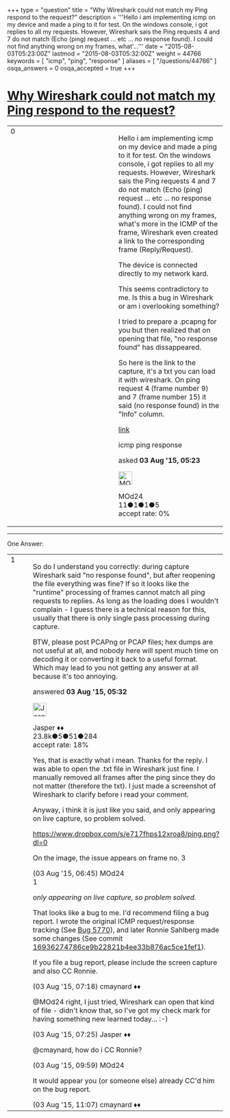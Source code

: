 +++
type = "question"
title = "Why Wireshark could not match my Ping respond to the request?"
description = '''Hello i am implementing icmp on my device and made a ping to it for test. On the windows console, i got replies to all my requests. However, Wireshark sais the Ping requests 4 and 7 do not match (Echo (ping) request ... etc ... no response found).  I could not find anything wrong on my frames, what&#x27;...'''
date = "2015-08-03T05:23:00Z"
lastmod = "2015-08-03T05:32:00Z"
weight = 44766
keywords = [ "icmp", "ping", "response" ]
aliases = [ "/questions/44766" ]
osqa_answers = 0
osqa_accepted = true
+++

<div class="headNormal">

# [Why Wireshark could not match my Ping respond to the request?](/questions/44766/why-wireshark-could-not-match-my-ping-respond-to-the-request)

</div>

<div id="main-body">

<div id="askform">

<table id="question-table" style="width:100%;"><colgroup><col style="width: 50%" /><col style="width: 50%" /></colgroup><tbody><tr class="odd"><td style="width: 30px; vertical-align: top"><div class="vote-buttons"><div id="post-44766-score" class="post-score" title="current number of votes">0</div><div id="favorite-count" class="favorite-count"></div></div></td><td><div id="item-right"><div class="question-body"><p>Hello i am implementing icmp on my device and made a ping to it for test. On the windows console, i got replies to all my requests. However, Wireshark sais the Ping requests 4 and 7 do not match (Echo (ping) request ... etc ... no response found). I could not find anything wrong on my frames, what's more in the ICMP of the frame, Wireshark even created a link to the corresponding frame (Reply/Request).</p><p>The device is connected directly to my network kard.</p><p>This seems contradictory to me. Is this a bug in Wireshark or am i overlooking something?</p><p>I tried to prepare a .pcapng for you but then realized that on opening that file, "no response found" has dissappeared.</p><p>So here is the link to the capture, it's a txt you can load it with wireshark. On ping request 4 (frame number 9) and 7 (frame number 15) it said (no response found) in the "Info" column.</p><p><a href="https://mega.co.nz/#!w55CgTAJ!G1h8sHwn3x4gZ8ChU59BVhviKN272ydWSdjJVsbPS2U">link</a></p></div><div id="question-tags" class="tags-container tags">icmp ping response</div><div id="question-controls" class="post-controls"></div><div class="post-update-info-container"><div class="post-update-info post-update-info-user"><p>asked <strong>03 Aug '15, 05:23</strong></p><img src="https://secure.gravatar.com/avatar/1f0c47999f5cc5b43fbdfda32d6431e1?s=32&amp;d=identicon&amp;r=g" class="gravatar" width="32" height="32" alt="MOd24&#39;s gravatar image" /><p>MOd24<br />
<span class="score" title="11 reputation points">11</span><span title="1 badges"><span class="badge1">●</span><span class="badgecount">1</span></span><span title="1 badges"><span class="silver">●</span><span class="badgecount">1</span></span><span title="5 badges"><span class="bronze">●</span><span class="badgecount">5</span></span><br />
<span class="accept_rate" title="Rate of the user&#39;s accepted answers">accept rate:</span> <span title="MOd24 has no accepted answers">0%</span></p></div></div><div id="comments-container-44766" class="comments-container"></div><div id="comment-tools-44766" class="comment-tools"></div><div class="clear"></div><div id="comment-44766-form-container" class="comment-form-container"></div><div class="clear"></div></div></td></tr></tbody></table>

------------------------------------------------------------------------

<div class="tabBar">

<span id="sort-top"></span>

<div class="headQuestions">

One Answer:

</div>

</div>

<span id="44767"></span>

<div id="answer-container-44767" class="answer accepted-answer">

<table style="width:100%;"><colgroup><col style="width: 50%" /><col style="width: 50%" /></colgroup><tbody><tr class="odd"><td style="width: 30px; vertical-align: top"><div class="vote-buttons"><div id="post-44767-score" class="post-score" title="current number of votes">1</div></div></td><td><div class="item-right"><div class="answer-body"><p>So do I understand you correctly: during capture Wireshark said "no response found", but after reopening the file everything was fine? If so it looks like the "runtime" processing of frames cannot match all ping requests to replies. As long as the loading does I wouldn't complain - I guess there is a technical reason for this, usually that there is only single pass processing during capture.</p><p>BTW, please post PCAPng or PCAP files; hex dumps are not useful at all, and nobody here will spent much time on decoding it or converting it back to a useful format. Which may lead to you not getting any answer at all because it's too annoying.</p></div><div class="answer-controls post-controls"></div><div class="post-update-info-container"><div class="post-update-info post-update-info-user"><p>answered <strong>03 Aug '15, 05:32</strong></p><img src="https://secure.gravatar.com/avatar/c578ba2967741f25aebd6afef702f432?s=32&amp;d=identicon&amp;r=g" class="gravatar" width="32" height="32" alt="Jasper&#39;s gravatar image" /><p>Jasper ♦♦<br />
<span class="score" title="23806 reputation points"><span>23.8k</span></span><span title="5 badges"><span class="badge1">●</span><span class="badgecount">5</span></span><span title="51 badges"><span class="silver">●</span><span class="badgecount">51</span></span><span title="284 badges"><span class="bronze">●</span><span class="badgecount">284</span></span><br />
<span class="accept_rate" title="Rate of the user&#39;s accepted answers">accept rate:</span> <span title="Jasper has 263 accepted answers">18%</span></p></div></div><div id="comments-container-44767" class="comments-container"><span id="44777"></span><div id="comment-44777" class="comment"><div id="post-44777-score" class="comment-score"></div><div class="comment-text"><p>Yes, that is exactly what i mean. Thanks for the reply. I was able to open the .txt file in Wireshark just fine. I manually removed all frames after the ping since they do not matter (therefore the txt). I just made a screenshot of Wireshark to clarify before i read your comment.</p><p>Anyway, i think it is just like you said, and only appearing on live capture, so problem solved.</p><p><a href="https://www.dropbox.com/s/e717fhps12xroa8/ping.png?dl=0">https://www.dropbox.com/s/e717fhps12xroa8/ping.png?dl=0</a></p><p>On the image, the issue appears on frame no. 3</p></div><div id="comment-44777-info" class="comment-info"><span class="comment-age">(03 Aug '15, 06:45)</span> MOd24</div></div><span id="44780"></span><div id="comment-44780" class="comment"><div id="post-44780-score" class="comment-score">1</div><div class="comment-text"><p><em>only appearing on live capture, so problem solved.</em></p><p>That looks like a bug to me. I'd recommend filing a bug report. I wrote the original ICMP request/response tracking (See <a href="https://bugs.wireshark.org/bugzilla/show_bug.cgi?id=5770">Bug 5770</a>), and later Ronnie Sahlberg made some changes (See commit <a href="https://code.wireshark.org/review/gitweb?p=wireshark.git;a=commit;h=16936274786ce9b22821b4ee33b876ac5ce1fef1">16936274786ce9b22821b4ee33b876ac5ce1fef1</a>).</p><p>If you file a bug report, please include the screen capture and also CC Ronnie.</p></div><div id="comment-44780-info" class="comment-info"><span class="comment-age">(03 Aug '15, 07:18)</span> cmaynard ♦♦</div></div><span id="44781"></span><div id="comment-44781" class="comment"><div id="post-44781-score" class="comment-score"></div><div class="comment-text"><p>@MOd24 right, I just tried, Wireshark can open that kind of file - didn't know that, so I've got my check mark for having something new learned today... :-)</p></div><div id="comment-44781-info" class="comment-info"><span class="comment-age">(03 Aug '15, 07:25)</span> Jasper ♦♦</div></div><span id="44794"></span><div id="comment-44794" class="comment"><div id="post-44794-score" class="comment-score"></div><div class="comment-text"><p>@cmaynard, how do i CC Ronnie?</p></div><div id="comment-44794-info" class="comment-info"><span class="comment-age">(03 Aug '15, 09:59)</span> MOd24</div></div><span id="44797"></span><div id="comment-44797" class="comment"><div id="post-44797-score" class="comment-score"></div><div class="comment-text"><p>It would appear you (or someone else) already CC'd him on the bug report.</p></div><div id="comment-44797-info" class="comment-info"><span class="comment-age">(03 Aug '15, 11:07)</span> cmaynard ♦♦</div></div></div><div id="comment-tools-44767" class="comment-tools"></div><div class="clear"></div><div id="comment-44767-form-container" class="comment-form-container"></div><div class="clear"></div></div></td></tr></tbody></table>

</div>

<div class="paginator-container-left">

</div>

</div>

</div>

